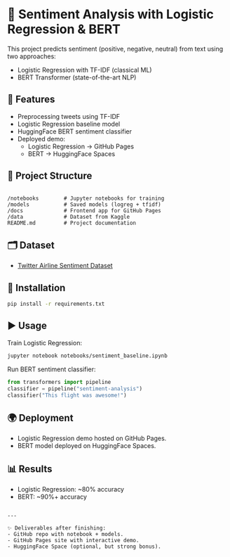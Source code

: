 # 📝 Sentiment Analysis with Logistic Regression & BERT

This project predicts sentiment (positive, negative, neutral) from text using two approaches:
- Logistic Regression with TF-IDF (classical ML)
- BERT Transformer (state-of-the-art NLP)

## 🚀 Features
- Preprocessing tweets using TF-IDF
- Logistic Regression baseline model
- HuggingFace BERT sentiment classifier
- Deployed demo:
  - Logistic Regression → GitHub Pages
  - BERT → HuggingFace Spaces

## 📂 Project Structure
```

/notebooks        # Jupyter notebooks for training
/models           # Saved models (logreg + tfidf)
/docs             # Frontend app for GitHub Pages
/data             # Dataset from Kaggle
README.md         # Project documentation

````

## 🗂 Dataset
- [Twitter Airline Sentiment Dataset](https://www.kaggle.com/datasets/crowdflower/twitter-airline-sentiment)

## 🔧 Installation
```bash
pip install -r requirements.txt
````

## ▶️ Usage

Train Logistic Regression:

```bash
jupyter notebook notebooks/sentiment_baseline.ipynb
```

Run BERT sentiment classifier:

```python
from transformers import pipeline
classifier = pipeline("sentiment-analysis")
classifier("This flight was awesome!")
```

## 🌍 Deployment

* Logistic Regression demo hosted on GitHub Pages.
* BERT model deployed on HuggingFace Spaces.

## 📊 Results

* Logistic Regression: \~80% accuracy
* BERT: \~90%+ accuracy

```

---

✨ Deliverables after finishing:  
- GitHub repo with notebook + models.  
- GitHub Pages site with interactive demo.  
- HuggingFace Space (optional, but strong bonus).  
